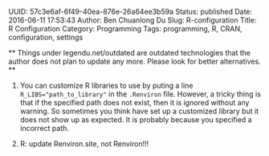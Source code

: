 UUID: 57c3e6af-6f49-40ea-876e-26a64ee3b59a
Status: published
Date: 2016-06-11 17:53:43
Author: Ben Chuanlong Du
Slug: R-configuration
Title: R Configuration
Category: Programming
Tags: programming, R, CRAN, configuration, settings

**
Things under legendu.net/outdated are outdated technologies 
that the author does not plan to update any more. 
Please look for better alternatives.
**

1. You can customize R libraries to use 
by puting a line `R_LIBS="path_to_library"` in the `.Renviron` file.
However, 
a tricky thing is that if the specified path does not exist,
then it is ignored without any warning.
So sometimes you think have set up a customized library 
but it does not show up as expected. 
It is probably because you specified a incorrect path.

2. R: update Renviron.site, not Renviron!!!
